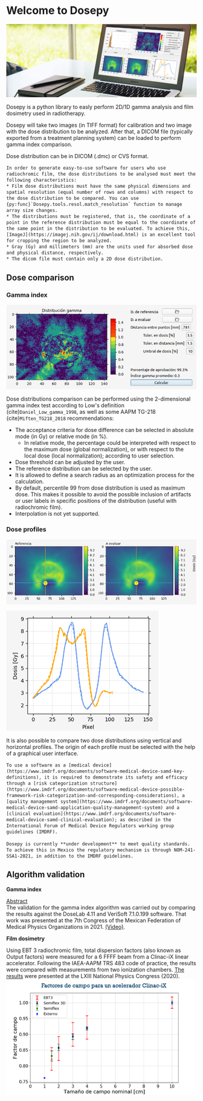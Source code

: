 # Welcome to Dosepy

![Portada_Dosepy](../assets/portada_DOSEPY.png)

Dosepy is a python library to easly perform 2D/1D gamma analysis and film dosimetry used in radiotherapy. 

Dosepy will take two images (in TIFF format) for calibration and two image with the dose distribution to be analyzed. After that, a DICOM file (typically exported from a treatment planning system) can be loaded to perform gamma index comparison.

Dose distribution can be in DICOM (.dmc) or CVS format.

```{note}
In order to generate easy-to-use software for users who use radiochromic film, the dose distributions to be analysed must meet the following characteristics:
* Film dose distributions must have the same physical dimensions and spatial resolution (equal number of rows and columns) with respect to the dose distribution to be compared. You can use {py:func}`Dosepy.tools.resol.match_resolution` function to manage array size changes.
* The distributions must be registered, that is, the coordinate of a point in the reference distribution must be equal to the coordinate of the same point in the distribution to be evaluated. To achieve this, [ImageJ](https://imagej.nih.gov/ij/download.html) is an excellent tool for cropping the region to be analyzed.
* Gray (Gy) and millimeters (mm) are the units used for absorbed dose and physical distance, respectively.
* The dicom file must contain only a 2D dose distribution.

```


## Dose comparison
### Gamma index

![Imagen_gamma](../assets/Image_gamma.png)

 Dose distributions comparison can be performed using the 2-dimensional gamma index test according to Low's definition {cite}`Daniel_Low_gamma_1998`, as well as some AAPM TG-218 {cite}`Miften_TG218_2018` recommendations:

* The acceptance criteria for dose difference can be selected in absolute mode (in Gy) or relative mode (in %).
  * In relative mode, the percentage could be interpreted with respect to the maximum dose (global normalization), or with respect to the local dose (local normalization); according to user selection.
* Dose threshold can be adjusted by the user.
* The reference distribution can be selected by the user.
* It is allowed to define a search radius as an optimization process for the calculation.
* By default, percentile 99 from dose distribution is used as maximum dose. This makes it possible to avoid the possible inclusion of artifacts or user labels in specific positions of the distribution (useful with radiochromic film).
* Interpolation is not yet supported.

### Dose profiles

![Imagen_perfil_1](../assets/Perfiles_1.png)

![Imagen_perfil_2](../assets/Perfiles_2.png)

It is also possible to compare two dose distributions using vertical and horizontal profiles. The origin of each profile must be selected with the help of a graphical user interface.

```{warning}
To use a software as a [medical device](https://www.imdrf.org/documents/software-medical-device-samd-key-definitions), it is required to demonstrate its safety and efficacy through a [risk categorization structure](https://www.imdrf.org/documents/software-medical-device-possible-framework-risk-categorization-and-corresponding-considerations), a [quality management system](https://www.imdrf.org/documents/software-medical-device-samd-application-quality-management-system) and a [clinical evaluation](https://www.imdrf.org/documents/software-medical-device-samd-clinical-evaluation); as described in the International Forum of Medical Device Regulators working group guidelines (IMDRF).

Dosepy is currently **under development** to meet quality standards. To achieve this in Mexico the regulatory mechanism is through NOM-241-SSA1-2021, in addition to the IMDRF guidelines.
```

## Algorithm validation

**Gamma index**

[Abstract](https://github.com/LuisOlivaresJ/Dosepy/blob/2bf579e6c33c347ef8f0cdd6f4ee7534798f0d13/docs/assets/validation.pdf)<br/>
The validation for the gamma index algorithm was carried out by comparing the results against the DoseLab 4.11 and VeriSoft 7.1.0.199 software. That work was presented at the 7th Congress of the Mexican Federation of Medical Physics Organizations in 2021. [(Video)](https://youtu.be/HM4qkYGzNFc).

**Film dosimetry**

Using EBT 3 radiochromic film, total dispersion factors (also known as Output factors) were measured for a 6 FFFF beam from a Clinac-iX linear accelerator. Following the IAEA-AAPM TRS 483 code of practice, the results were compared with measurements from two ionization chambers. [The results](https://smf.mx/programas/congreso-nacional-de-fisica/memorias-cnf/) were presented at the LXIII National Physics Congress (2020).
![Image_factores_campo](../assets/Factores_de_campo_6FFF.png)


```{tableofcontents}
```
